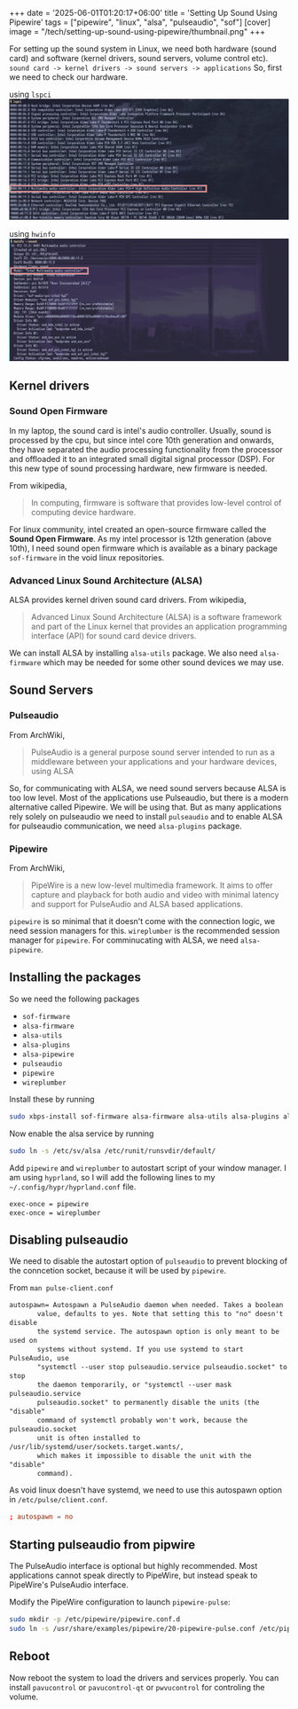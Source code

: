+++
date = '2025-06-01T01:20:17+06:00'
title = 'Setting Up Sound Using Pipewire'
tags = ["pipewire", "linux", "alsa", "pulseaudio", "sof"]
[cover]
    image = "/tech/setting-up-sound-using-pipewire/thumbnail.png"
+++

For setting up the sound system in Linux, we need both hardware (sound card) and software (kernel drivers, sound servers, volume control etc). 
`sound card -> kernel drivers -> sound servers -> applications`
So, first we need to check our hardware.

using `lspci`
![lspci](lspci.png)

using `hwinfo`
![hwinfo](hwinfo.png)

## Kernel drivers
### Sound Open Firmware
In my laptop, the sound card is intel's audio controller. Usually, sound is processed by the cpu, but since intel core 10th generation and onwards, they have separated the audio processing functionality from the processor and offloaded it to an integrated small digital signal processor (DSP). For this new type of sound processing hardware, new firmware is needed.

From wikipedia, 
> In computing, firmware is software that provides low-level control of computing device hardware.

For linux community, intel created an open-source firmware called the **Sound Open Firmware**. As my intel processor is 12th generation (above 10th), I need sound open firmware which is available as a binary package `sof-firmware` in the void linux repositories.

### Advanced Linux Sound Architecture (ALSA)
ALSA provides kernel driven sound card drivers. From wikipedia,
> Advanced Linux Sound Architecture (ALSA) is a software framework and part of the Linux kernel that provides an application programming interface (API) for sound card device drivers.

We can install ALSA by installing `alsa-utils` package. We also need `alsa-firmware` which may be needed for some other sound devices we may use. 

## Sound Servers
### Pulseaudio
From ArchWiki, 
> PulseAudio is a general purpose sound server intended to run as a middleware between your applications and your hardware devices, using ALSA

So, for communicating with ALSA, we need sound servers because ALSA is too low level. Most of the applications use Pulseaudio, but there is a modern alternative called Pipewire. We will be using that. But as many applications rely solely on pulseaudio we need to install `pulseaudio` and to enable ALSA for pulseaudio communication, we need `alsa-plugins` package.
### Pipewire
From ArchWiki,
> PipeWire is a new low-level multimedia framework. It aims to offer capture and playback for both audio and video with minimal latency and support for PulseAudio and ALSA based applications.

`pipewire` is so minimal that it doesn't come with the connection logic, we need session managers for this. `wireplumber` is the recommended session manager for `pipewire`. For comminucating with ALSA, we need `alsa-pipewire`.

## Installing the packages
So we need the following packages
- `sof-firmware`
- `alsa-firmware`
- `alsa-utils`
- `alsa-plugins`
- `alsa-pipewire`
- `pulseaudio`
- `pipewire`
- `wireplumber`

Install these by running 
```bash
sudo xbps-install sof-firmware alsa-firmware alsa-utils alsa-plugins alsa-pipewire pulseaudio pipewire wireplumber
```
Now enable the alsa service by running
```bash
sudo ln -s /etc/sv/alsa /etc/runit/runsvdir/default/
```
Add `pipewire` and `wireplumber` to autostart script of your window manager. I am using `hyprland`, so I will add the following lines to my `~/.config/hypr/hyprland.conf` file.
```hyprlang
exec-once = pipewire
exec-once = wireplumber
```

## Disabling pulseaudio
We need to disable the autostart option of `pulseaudio` to prevent blocking of the conncetion socket, because it will be used by `pipewire`.

From `man pulse-client.conf`
```man
autospawn= Autospawn a PulseAudio daemon when needed. Takes a boolean
       value, defaults to yes. Note that setting this to "no" doesn't disable
       the systemd service. The autospawn option is only meant to be used on
       systems without systemd. If you use systemd to start PulseAudio, use
       "systemctl --user stop pulseaudio.service pulseaudio.socket" to stop
       the daemon temporarily, or "systemctl --user mask pulseaudio.service
       pulseaudio.socket" to permanently disable the units (the "disable"
       command of systemctl probably won't work, because the pulseaudio.socket
       unit is often installed to /usr/lib/systemd/user/sockets.target.wants/,
       which makes it impossible to disable the unit with the "disable"
       command).
```
As void linux doesn't have systemd, we need to use this autospawn option in `/etc/pulse/client.conf`.
```conf
; autospawn = no
```

## Starting pulseaudio from pipwire
The PulseAudio interface is optional but highly recommended. Most applications cannot speak directly to PipeWire, but instead speak to PipeWire's PulseAudio interface.

Modify the PipeWire configuration to launch `pipewire-pulse`:
```bash
sudo mkdir -p /etc/pipewire/pipewire.conf.d
sudo ln -s /usr/share/examples/pipewire/20-pipewire-pulse.conf /etc/pipewire/pipewire.conf.d/
```

## Reboot
Now reboot the system to load the drivers and services properly. You can install `pavucontrol` or `pavucontrol-qt` or `pwvucontrol` for controling the volume.

